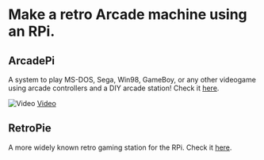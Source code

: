 # Make a retro Arcade machine using an RPi.

## ArcadePi

A system to play MS-DOS, Sega, Win98, GameBoy, or any other videogame using arcade controllers and a DIY arcade station! Check it [here](https://github.com/bluemoon93/ArcadePi/).

![Video](https://i.ytimg.com/vi/TkJYjRMefRY/maxresdefault.jpg)
[Video](https://www.youtube.com/watch?v=TkJYjRMefRY)

## RetroPie

A more widely known retro gaming station for the RPi. Check it [here](https://retropie.org.uk/).